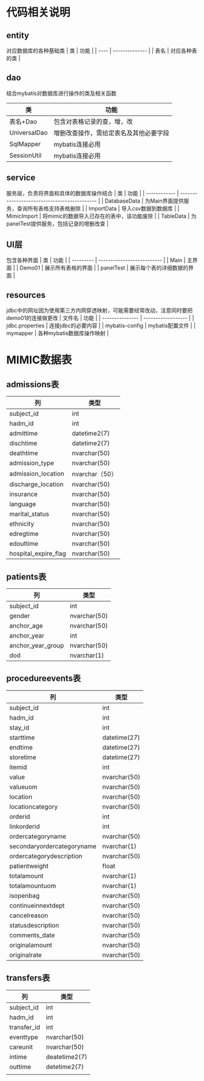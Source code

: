 
# 代码相关说明
## entity
对应数据库的各种基础类
| 类   | 功能           |
| ---- | -------------- |
| 表名 | 对应各种表的类 |
## dao
结合mybatis对数据库进行操作的类及相关函数

| 类           | 功能                                   |
| ------------ | -------------------------------------- |
| 表名+Dao     | 包含对表格记录的查，增，改             |
| UniversalDao | 增删改查操作，需给定表名及其他必要字段 |
| SqlMapper    | mybatis连接必用                        |
| SessionUtil  | mybatis连接必用                        |

## service
服务层，负责将界面和具体的数据库操作结合
| 类           | 功能                                         |
| ------------ | -------------------------------------------- |
| DatabaseData | 为Main界面提供服务，查询所有表格支持表格删除 |
| ImportData   | 导入csv数据到数据库                          |
| MimicImport  | 将mimic的数据导入已存在的表中，该功能废除    |
| TableData    | 为panelTest提供服务，包括记录的增删改查      |

## UI层
包含各种界面
| 类        | 功能                       |
| --------- | -------------------------- |
| Main      | 主界面                     |
| Demo01    | 展示所有表格的界面         |
| panelTest | 展示每个表的详细数据的界面 |
## resources
jdbc中的网址因为使用第三方内网穿透映射，可能需要经常改动，注意同时要把demo01的连接做更改
| 文件名          | 功能               |
| --------------- | ------------------ |
| jdbc.properties | 连接jdbc的必要内容 |
| mybatis-config  | mybatis配置文件    |
| mymapper        | 各种mybatis数据库操作映射                   |

# MIMIC数据表
## admissions表
| 列                   | 类型           |
| -------------------- | -------------- |
| subject_id           | int            |
| hadm_id              | int            |
| admittime            | datetime2(7)   |
| dischtime            | datetime2(7)   |
| deathtime            | nvarchar(50)   |
| admission_type       | nvarchar(50)   |
| admission_location   | nvarchar（50） |
| discharge_location   | nvarchar(50)   |
| insurance            | nvarchar(50)   |
| language             | nvarchar(50)   |
| marital_status       | nvarchar(50)   |
| ethnicity            | nvarchar(50)   |
| edregtime            | nvarchar(50)   |
| edouttime            | nvarchar(50)   |
| hospital_expire_flag | nvarchar(50)   |
## patients表
| 列                | 类型         |
| ----------------- | ------------ |
| subject_id        | int          |
| gender            | nvarchar(50) |
| anchor_age        | nvarchar(50) |
| anchor_year       | int          |
| anchor_year_group | nvarchar(50) |
| dod               | nvarchar(1)  |
## procedureevents表
| 列                         | 类型         |
| -------------------------- | ------------ |
| subject_id                 | int          |
| hadm_id                    | int          |
| stay_id                    | int          |
| starttime                  | datetime(27) |
| endtime                    | datetime(27) |
| storetime                  | datetime(27) |
| itemid                     | int          |
| value                      | nvarchar(50) |
| valueuom                   | nvarchar(50) |
| location                   | nvarchar(50) |
| locationcategory           | nvarchar(50) |
| orderid                    | int          |
| linkorderid                | int          |
| ordercategoryname          | nvarchar(50) |
| secondaryordercategoryname | nvarchar(1)  |
| ordercategorydescription   | nvarchar(50) |
| patientweight              | float        |
| totalamount                | nvarchar(1)  |
| totalamountuom             | nvarchar(1)  |
| isopenbag                  | nvarchar(50) |
| continueinnextdept         | nvarchar(50) |
| cancelreason               | nvarchar(50) |
| statusdescription          | nvarchar(50) |
| comments_date              | nvarchar(50) |
| originalamount             | nvarchar(50) |
| originalrate               | nvarchar(50) |
## transfers表
| 列          | 类型          |
| ----------- | ------------- |
| subject_id  | int           |
| hadm_id     | int           |
| transfer_id | int           |
| eventtype   | nvarchar(50)  |
| careunit    | nvarchar(50)  |
| intime      | deatetime2(7) |
| outtime     | detetime2(7)  |
|             |               |
